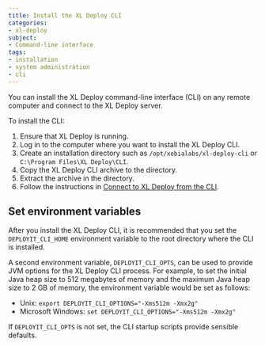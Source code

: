 ```yaml
---
title: Install the XL Deploy CLI
categories:
- xl-deploy
subject:
- Command-line interface
tags:
- installation
- system administration
- cli
---
```


You can install the XL Deploy command-line interface (CLI) on any remote computer and connect to the XL Deploy server.

To install the CLI:

1. Ensure that XL Deploy is running.
1. Log in to the computer where you want to install the XL Deploy CLI.
1. Create an installation directory such as `/opt/xebialabs/xl-deploy-cli` or `C:\Program Files\XL Deploy\CLI`.
1. Copy the XL Deploy CLI archive to the directory.
1. Extract the archive in the directory.
1. Follow the instructions in [Connect to XL Deploy from the CLI](/xl-deploy/how-to/connect-to-xl-deploy-from-the-cli.html).

## Set environment variables

After you install the XL Deploy CLI, it is recommended that you set the `DEPLOYIT_CLI_HOME` environment variable to the root directory where the CLI is installed.

A second environment variable, `DEPLOYIT_CLI_OPTS`, can be used to provide JVM options for the XL Deploy CLI process. For example, to set the initial Java heap size to 512 megabytes of memory and the maximum Java heap size to 2 GB of memory, the environment variable would be set as follows:

* Unix: `export DEPLOYIT_CLI_OPTIONS="-Xms512m -Xmx2g"`
* Microsoft Windows: `set DEPLOYIT_CLI_OPTIONS="-Xms512m -Xmx2g"`

If `DEPLOYIT_CLI_OPTS` is not set, the CLI startup scripts provide sensible defaults.
